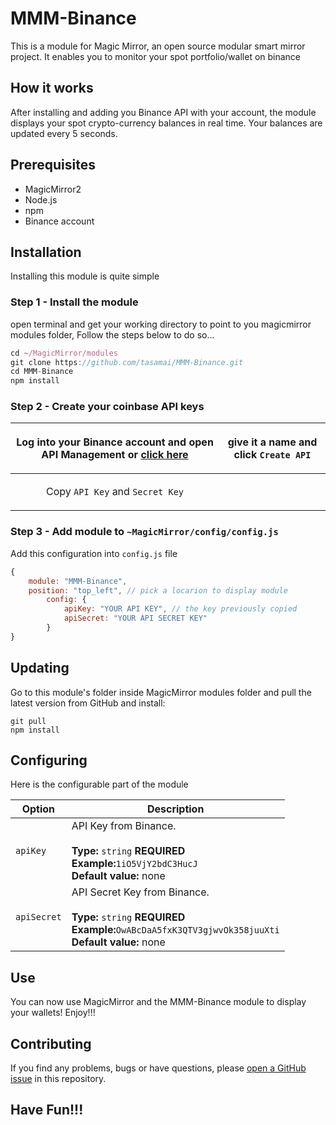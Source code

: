 # MMM-Binance
This is a module for Magic Mirror, an open source modular smart mirror project. It enables you to monitor your spot portfolio/wallet on binance

## How it works
After installing and adding you Binance API with your account, the module displays your spot crypto-currency balances in real time. Your balances are updated every 5 seconds.

## Prerequisites
* MagicMirror2
* Node.js
* npm
* Binance account

## Installation
Installing this module is quite simple
### Step 1 - Install the module
open terminal and get your working directory to point to you magicmirror modules folder, Follow the steps below to do so...
```javascript
cd ~/MagicMirror/modules
git clone https://github.com/tasamai/MMM-Binance.git
cd MMM-Binance
npm install
```

### Step 2 - Create your coinbase API keys
|<p align="center">Log into your Binance account and open API Management or [click here](https://www.binance.com/en/my/settings/api-management)</p>|<p align="center">give it a name and click `Create API`</p>
|-------------|-------------|
|<p align="center">Copy `API Key` and `Secret Key`</p>|

### Step 3 - Add module to `~MagicMirror/config/config.js`
Add this configuration into `config.js` file
```javascript
{
    module: "MMM-Binance",
    position: "top_left", // pick a locarion to display module
        config: {
            apiKey: "YOUR API KEY", // the key previously copied
            apiSecret: "YOUR API SECRET KEY"
        }
}
```

## Updating
Go to this module's folder inside MagicMirror modules folder and pull the latest version from GitHub and install:
```
git pull
npm install
```

## Configuring
Here is the configurable part of the module

|Option|Description|
|------|-----------|
|`apiKey`|API Key from Binance.<br><br>**Type:** `string` **REQUIRED**<br>**Example:**`1iO5VjY2bdC3HucJ`<br>**Default value:** none|
|`apiSecret`|API Secret Key from Binance.<br><br>**Type:** `string` **REQUIRED**<br>**Example:**`OwABcDaA5fxK3QTV3gjwvOk358juuXti`<br>**Default value:** none|

## Use
You can now use MagicMirror and the MMM-Binance module to display your wallets! Enjoy!!!

## Contributing
If you find any problems, bugs or have questions, please [open a GitHub issue](https://github.com/tasamai/MMM-Binance/issues) in this repository.

## Have Fun!!!
